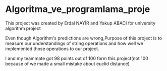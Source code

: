# Algoritma_ve_programlama_proje

This project was created by Erdal NAYİR and Yakup ABACI for university algorithm project

Even though Algorithm's predictions are wrong,Purpose of this project is to measure our understandings of string operations and how well we implemented those operations to our project.

I and my teammate got 98 points out of 100 form this project(not 100 because of we made a small mistake about euclid distance)
